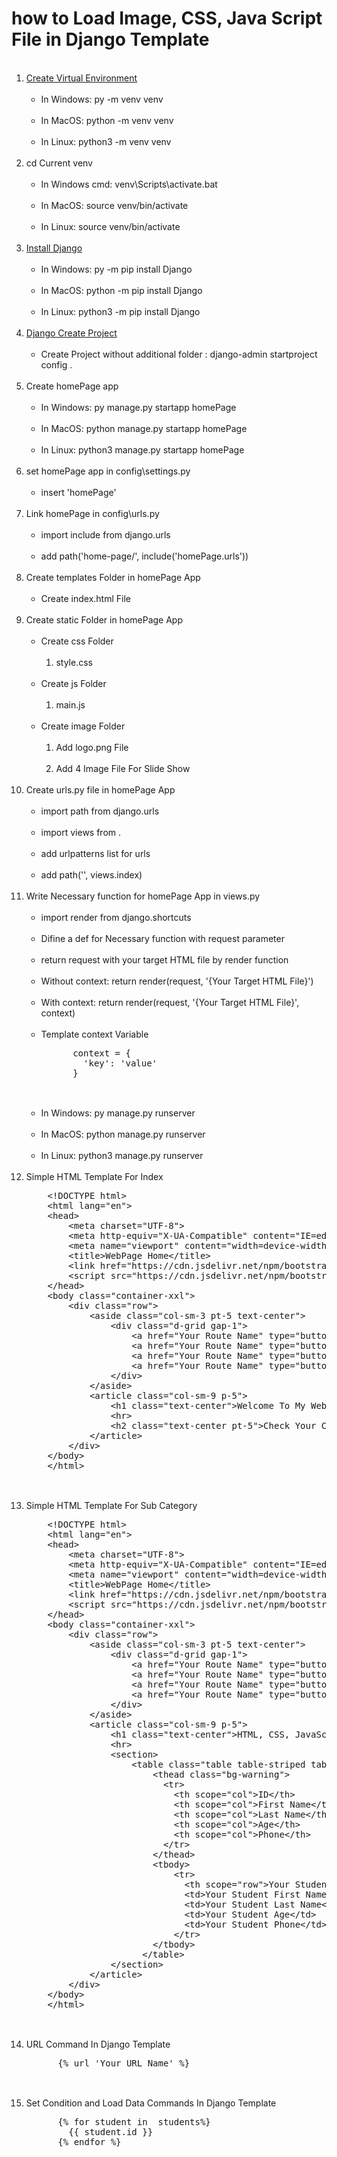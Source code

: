 # how to Load Image, CSS, Java Script File in Django Template

<ol>
  <br><li><a href="https://www.w3schools.com/django/django_create_virtual_environment.php">Create Virtual Environment</a>
    <ul>
     <br><li>In Windows: py -m venv venv</li>
     <br><li>In MacOS: python -m venv venv</li>
     <br><li>In Linux: python3 -m venv venv</li>
    </ul>
  </li>
  <br><li>cd Current venv
    <ul>
     <br><li>In Windows cmd: venv\Scripts\activate.bat</li>
     <br><li>In MacOS: source venv/bin/activate</li>
     <br><li>In Linux: source venv/bin/activate</li>
    </ul>
  </li>
  <br><li><a href="https://www.w3schools.com/django/django_install_django.php">Install Django</a>
    <ul>
     <br><li>In Windows: py -m pip install Django</li>
     <br><li>In MacOS: python -m pip install Django</li>
     <br><li>In Linux: python3 -m pip install Django</li>
    </ul>
  </li>
  <br><li><a href="https://www.w3schools.com/django/django_create_project.php">Django Create Project</a>
    <ul>
     <br><li>Create Project without additional folder : django-admin startproject config .</li>
    </ul>
  </li>
  <br><li>Create homePage app
    <ul>
     <br><li>In Windows: py manage.py startapp homePage</li>
     <br><li>In MacOS: python manage.py startapp homePage</li>
     <br><li>In Linux: python3 manage.py startapp homePage</li>
    </ul>
  </li>
  <br><li>set homePage app in config\settings.py
    <ul>
     <br><li>insert 'homePage'</li>
    </ul>
  </li>
  <br><li>Link homePage in config\urls.py
    <ul>
     <br><li>import include from django.urls</li>
     <br><li>add path('home-page/', include('homePage.urls'))</li>
    </ul>
  </li>
  <br><li>Create templates Folder in homePage App
    <ul>
      <br><li>Create index.html File</li>
    </ul>
  </li>
  <br><li>Create static Folder in homePage App
    <ul>
      <br><li>Create css Folder
        <ol>
          <br><li>style.css</li>
        </ol>
      </li>
      <br><li>Create js Folder
        <ol>
          <br><li>main.js</li>
        </ol>
      </li>
      <br><li>Create image Folder
        <ol>
          <br><li>Add logo.png File</li>
          <br><li>Add 4 Image File For Slide Show</li>
        </ol>
      </li>
    </ul>
  </li>
  <br><li>Create urls.py file in homePage App
    <ul>
     <br><li>import path from django.urls</li>
     <br><li>import views from .</li>
     <br><li>add urlpatterns list for urls</li>
     <br><li>add path('', views.index)</li>
    </ul>
  </li>
  <br><li>Write Necessary function for homePage App in views.py
    <ul>
     <br><li>import render from django.shortcuts</li>
     <br><li>Difine a def for Necessary function with request parameter</li>
     <br><li>return request with your target HTML file by render function</li>
     <br><li>Without context: return render(request, '{Your Target HTML File}')</li>
     <br><li>With context: return render(request, '{Your Target HTML File}', context)</li>
     <br><li>
      Template context Variable<br>
      <pre>
      context = {
        'key': 'value'
      }
      </pre>
      </li>
     <br><li>In Windows: py manage.py runserver</li>
     <br><li>In MacOS: python manage.py runserver</li>
     <br><li>In Linux: python3 manage.py runserver</li>
    </ul>
  </li>
  <br><li>Simple HTML Template For Index
    <pre>
    &lt;!DOCTYPE html&gt;
    &lt;html lang="en"&gt;
    &lt;head&gt;
        &lt;meta charset="UTF-8"&gt;
        &lt;meta http-equiv="X-UA-Compatible" content="IE=edge"&gt;
        &lt;meta name="viewport" content="width=device-width, initial-scale=1.0"&gt;
        &lt;title&gt;WebPage Home&lt;/title&gt;
        &lt;link href="https://cdn.jsdelivr.net/npm/bootstrap@5.1.3/dist/css/bootstrap.min.css" rel="stylesheet"&gt;
        &lt;script src="https://cdn.jsdelivr.net/npm/bootstrap@5.1.3/dist/js/bootstrap.bundle.min.js"&gt;&lt;/script&gt;
    &lt;/head&gt;
    &lt;body class="container-xxl"&gt;
        &lt;div class="row"&gt;
            &lt;aside class="col-sm-3 pt-5 text-center"&gt;
                &lt;div class="d-grid gap-1"&gt;
                    &lt;a href="Your Route Name" type="button" class="btn btn-primary btn-block"&gt;Home&lt;/a&gt;
                    &lt;a href="Your Route Name" type="button" class="btn btn-primary btn-block"&gt;HCJ Class&lt;/a&gt;
                    &lt;a href="Your Route Name" type="button" class="btn btn-primary btn-block"&gt;Django Class&lt;/a&gt;
                    &lt;a href="Your Route Name" type="button" class="btn btn-primary btn-block"&gt;Laravel Class&lt;/a&gt;
                &lt;/div&gt;
            &lt;/aside&gt;
            &lt;article class="col-sm-9 p-5"&gt;
                &lt;h1 class="text-center"&gt;Welcome To My Web Site&lt;/h1&gt;
                &lt;hr&gt;
                &lt;h2 class="text-center pt-5"&gt;Check Your Class From Left Side Bar&lt;/h2&gt;
            &lt;/article&gt;
        &lt;/div&gt;
    &lt;/body&gt;
    &lt;/html&gt;
    </pre>
  </li>
  <br><li>Simple HTML Template For Sub Category
    <pre>
    &lt;!DOCTYPE html&gt;
    &lt;html lang="en"&gt;
    &lt;head&gt;
        &lt;meta charset="UTF-8"&gt;
        &lt;meta http-equiv="X-UA-Compatible" content="IE=edge"&gt;
        &lt;meta name="viewport" content="width=device-width, initial-scale=1.0"&gt;
        &lt;title&gt;WebPage Home&lt;/title&gt;
        &lt;link href="https://cdn.jsdelivr.net/npm/bootstrap@5.1.3/dist/css/bootstrap.min.css" rel="stylesheet"&gt;
        &lt;script src="https://cdn.jsdelivr.net/npm/bootstrap@5.1.3/dist/js/bootstrap.bundle.min.js"&gt;&lt;/script&gt;
    &lt;/head&gt;
    &lt;body class="container-xxl"&gt;
        &lt;div class="row"&gt;
            &lt;aside class="col-sm-3 pt-5 text-center"&gt;
                &lt;div class="d-grid gap-1"&gt;
                    &lt;a href="Your Route Name" type="button" class="btn btn-primary btn-block"&gt;Home&lt;/a&gt;
                    &lt;a href="Your Route Name" type="button" class="btn btn-primary btn-block"&gt;HCJ Class&lt;/a&gt;
                    &lt;a href="Your Route Name" type="button" class="btn btn-primary btn-block"&gt;Django Class&lt;/a&gt;
                    &lt;a href="Your Route Name" type="button" class="btn btn-primary btn-block"&gt;Laravel Class&lt;/a&gt;
                &lt;/div&gt;
            &lt;/aside&gt;
            &lt;article class="col-sm-9 p-5"&gt;
                &lt;h1 class="text-center"&gt;HTML, CSS, JavaScript Class&lt;/h1&gt;
                &lt;hr&gt;
                &lt;section&gt;
                    &lt;table class="table table-striped table-hover table-bordered text-center"&gt;
                        &lt;thead class="bg-warning"&gt;
                          &lt;tr&gt;
                            &lt;th scope="col"&gt;ID&lt;/th&gt;
                            &lt;th scope="col"&gt;First Name&lt;/th&gt;
                            &lt;th scope="col"&gt;Last Name&lt;/th&gt;
                            &lt;th scope="col"&gt;Age&lt;/th&gt;
                            &lt;th scope="col"&gt;Phone&lt;/th&gt;
                          &lt;/tr&gt;
                        &lt;/thead&gt;
                        &lt;tbody&gt;
                            &lt;tr&gt;
                              &lt;th scope="row"&gt;Your Student ID&lt;/th&gt;
                              &lt;td&gt;Your Student First Name&lt;/td&gt;
                              &lt;td&gt;Your Student Last Name&lt;/td&gt;
                              &lt;td&gt;Your Student Age&lt;/td&gt;
                              &lt;td&gt;Your Student Phone&lt;/td&gt;
                            &lt;/tr&gt;
                        &lt;/tbody&gt;
                      &lt;/table&gt;
                &lt;/section&gt;
            &lt;/article&gt;
        &lt;/div&gt;
    &lt;/body&gt;
    &lt;/html&gt;
    </pre>
  </li>
  <br><li>URL Command In Django Template
    <pre>
      {% url 'Your URL Name' %}
    </pre>
  </li>
  <br><li>Set Condition and Load Data Commands In Django Template
    <pre>
      {% for student in  students%}
        {{ student.id }}
      {% endfor %}
    </pre>
  </li>
</ol>
